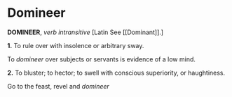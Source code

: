 # Domineer

**DOMINEER**, _verb intransitive_ \[Latin See [[Dominant]].\]

**1.** To rule over with insolence or arbitrary sway.

To _domineer_ over subjects or servants is evidence of a low mind.

**2.** To bluster; to hector; to swell with conscious superiority, or haughtiness.

Go to the feast, revel and _domineer_